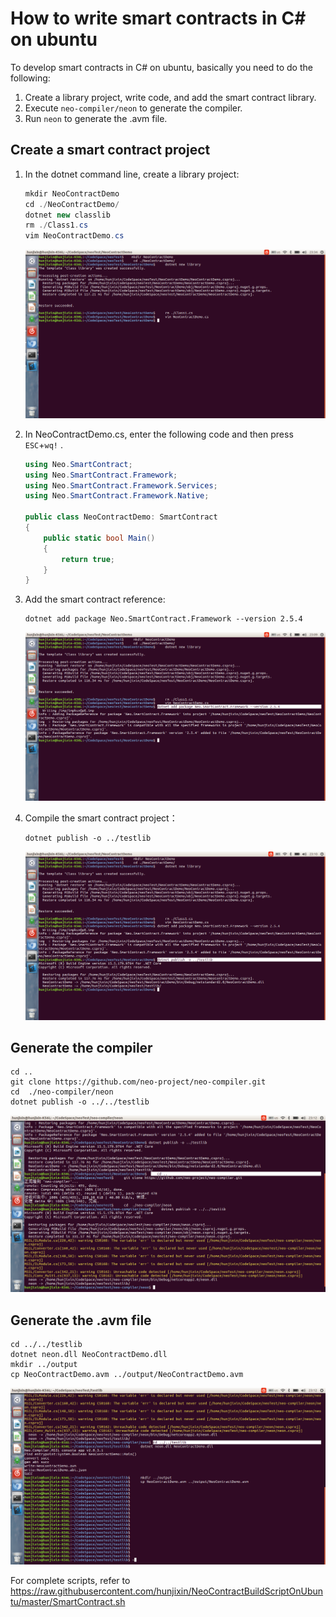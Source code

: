 # How to write smart contracts in C# on ubuntu

To develop smart contracts in C# on ubuntu, basically you need to do the following:

1. Create a library project, write code, and add the smart contract library.
2. Execute `neo-compiler/neon` to generate the compiler.
3. Run `neon` to generate the .avm file.

## Create a smart contract project

1. In the dotnet command line, create a library project:

   ```c#
   mkdir NeoContractDemo
   cd ./NeoContractDemo/
   dotnet new classlib
   rm ./Class1.cs
   vim NeoContractDemo.cs
   ```

   ![](../../assets/create_neo_contract.png)

2. In NeoContractDemo.cs, enter the following code and then press `ESC`+`wq!` .

   ```c#
   using Neo.SmartContract;
   using Neo.SmartContract.Framework;
   using Neo.SmartContract.Framework.Services;
   using Neo.SmartContract.Framework.Native;

   public class NeoContractDemo: SmartContract
   {
       public static bool Main()
       {
           return true;
       }
   }
   ```

3. Add the smart contract reference:

   ```
   dotnet add package Neo.SmartContract.Framework --version 2.5.4
   ```

   ![](../../assets/neo_addpackage.png)

4. Compile the smart contract project：

   ```
   dotnet publish -o ../testlib
   ```

   ![](../../assets/build_neo_contract_project.png)

## Generate the compiler

    cd ..
    git clone https://github.com/neo-project/neo-compiler.git
    cd  ./neo-compiler/neon
    dotnet publish -o ../../testlib

![](../../assets/build_neo_neoa.png)

## Generate the .avm file

    cd ../../testlib
    dotnet neon.dll NeoContractDemo.dll
    mkdir ../output
    cp NeoContractDemo.avm ../output/NeoContractDemo.avm

![](../../assets/neo_contract_build_avm.png)

For complete scripts, refer to https://raw.githubusercontent.com/hunjixin/NeoContractBuildScriptOnUbuntu/master/SmartContract.sh
